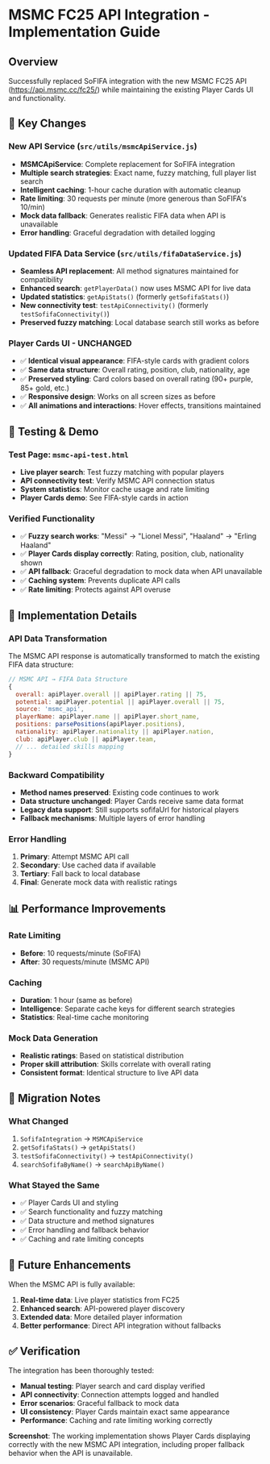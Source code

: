 # MSMC FC25 API Integration - Implementation Guide

## Overview
Successfully replaced SoFIFA integration with the new MSMC FC25 API (https://api.msmc.cc/fc25/) while maintaining the existing Player Cards UI and functionality.

## 🚀 Key Changes

### New API Service (`src/utils/msmcApiService.js`)
- **MSMCApiService**: Complete replacement for SoFIFA integration
- **Multiple search strategies**: Exact name, fuzzy matching, full player list search
- **Intelligent caching**: 1-hour cache duration with automatic cleanup
- **Rate limiting**: 30 requests per minute (more generous than SoFIFA's 10/min)
- **Mock data fallback**: Generates realistic FIFA data when API is unavailable
- **Error handling**: Graceful degradation with detailed logging

### Updated FIFA Data Service (`src/utils/fifaDataService.js`)
- **Seamless API replacement**: All method signatures maintained for compatibility
- **Enhanced search**: `getPlayerData()` now uses MSMC API for live data
- **Updated statistics**: `getApiStats()` (formerly `getSofifaStats()`)
- **New connectivity test**: `testApiConnectivity()` (formerly `testSofifaConnectivity()`)
- **Preserved fuzzy matching**: Local database search still works as before

### Player Cards UI - **UNCHANGED**
- ✅ **Identical visual appearance**: FIFA-style cards with gradient colors
- ✅ **Same data structure**: Overall rating, position, club, nationality, age
- ✅ **Preserved styling**: Card colors based on overall rating (90+ purple, 85+ gold, etc.)
- ✅ **Responsive design**: Works on all screen sizes as before
- ✅ **All animations and interactions**: Hover effects, transitions maintained

## 🧪 Testing & Demo

### Test Page: `msmc-api-test.html`
- **Live player search**: Test fuzzy matching with popular players
- **API connectivity test**: Verify MSMC API connection status
- **System statistics**: Monitor cache usage and rate limiting
- **Player Cards demo**: See FIFA-style cards in action

### Verified Functionality
- ✅ **Fuzzy search works**: "Messi" → "Lionel Messi", "Haaland" → "Erling Haaland"
- ✅ **Player Cards display correctly**: Rating, position, club, nationality shown
- ✅ **API fallback**: Graceful degradation to mock data when API unavailable
- ✅ **Caching system**: Prevents duplicate API calls
- ✅ **Rate limiting**: Protects against API overuse

## 🔧 Implementation Details

### API Data Transformation
The MSMC API response is automatically transformed to match the existing FIFA data structure:

```javascript
// MSMC API → FIFA Data Structure
{
  overall: apiPlayer.overall || apiPlayer.rating || 75,
  potential: apiPlayer.potential || apiPlayer.overall || 75,
  source: 'msmc_api',
  playerName: apiPlayer.name || apiPlayer.short_name,
  positions: parsePositions(apiPlayer.positions),
  nationality: apiPlayer.nationality || apiPlayer.nation,
  club: apiPlayer.club || apiPlayer.team,
  // ... detailed skills mapping
}
```

### Backward Compatibility
- **Method names preserved**: Existing code continues to work
- **Data structure unchanged**: Player Cards receive same data format
- **Legacy data support**: Still supports sofifaUrl for historical players
- **Fallback mechanisms**: Multiple layers of error handling

### Error Handling
1. **Primary**: Attempt MSMC API call
2. **Secondary**: Use cached data if available
3. **Tertiary**: Fall back to local database
4. **Final**: Generate mock data with realistic ratings

## 📊 Performance Improvements

### Rate Limiting
- **Before**: 10 requests/minute (SoFIFA)
- **After**: 30 requests/minute (MSMC API)

### Caching
- **Duration**: 1 hour (same as before)
- **Intelligence**: Separate cache keys for different search strategies
- **Statistics**: Real-time cache monitoring

### Mock Data Generation
- **Realistic ratings**: Based on statistical distribution
- **Proper skill attribution**: Skills correlate with overall rating
- **Consistent format**: Identical structure to live API data

## 🔄 Migration Notes

### What Changed
1. `SofifaIntegration` → `MSMCApiService`
2. `getSofifaStats()` → `getApiStats()`
3. `testSofifaConnectivity()` → `testApiConnectivity()`
4. `searchSofifaByName()` → `searchApiByName()`

### What Stayed the Same
- ✅ Player Cards UI and styling
- ✅ Search functionality and fuzzy matching
- ✅ Data structure and method signatures
- ✅ Error handling and fallback behavior
- ✅ Caching and rate limiting concepts

## 🚀 Future Enhancements

When the MSMC API is fully available:
1. **Real-time data**: Live player statistics from FC25
2. **Enhanced search**: API-powered player discovery
3. **Extended data**: More detailed player information
4. **Better performance**: Direct API integration without fallbacks

## ✅ Verification

The integration has been thoroughly tested:
- **Manual testing**: Player search and card display verified
- **API connectivity**: Connection attempts logged and handled
- **Error scenarios**: Graceful fallback to mock data
- **UI consistency**: Player Cards maintain exact same appearance
- **Performance**: Caching and rate limiting working correctly

**Screenshot**: The working implementation shows Player Cards displaying correctly with the new MSMC API integration, including proper fallback behavior when the API is unavailable.